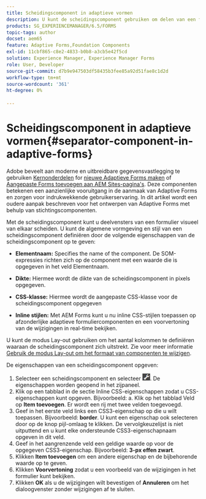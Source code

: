 ```yaml
---
title: Scheidingscomponent in adaptieve vormen
description: U kunt de scheidingscomponent gebruiken om delen van een formulier visueel te scheiden.
products: SG_EXPERIENCEMANAGER/6.5/FORMS
topic-tags: author
docset: aem65
feature: Adaptive Forms,Foundation Components
exl-id: 11cbf865-c8e2-4833-b0b8-a3cb5e42f5cd
solution: Experience Manager, Experience Manager Forms
role: User, Developer
source-git-commit: d7b9e947503df58435b3fee85a92d51fae8c1d2d
workflow-type: tm+mt
source-wordcount: '361'
ht-degree: 0%

---
```


# Scheidingscomponent in adaptieve vormen{#separator-component-in-adaptive-forms}

<span class="preview"> Adobe beveelt aan moderne en uitbreidbare gegevensvastlegging te gebruiken [Kernonderdelen](https://experienceleague.adobe.com/docs/experience-manager-core-components/using/adaptive-forms/introduction.html) for [nieuwe Adaptieve Forms maken](/help/forms/using/create-an-adaptive-form-core-components.md) of [Aangepaste Forms toevoegen aan AEM Sites-pagina&#39;s](/help/forms/using/create-or-add-an-adaptive-form-to-aem-sites-page.md). Deze componenten betekenen een aanzienlijke vooruitgang in de aanmaak van Adaptive Forms en zorgen voor indrukwekkende gebruikerservaring. In dit artikel wordt een oudere aanpak beschreven voor het ontwerpen van Adaptive Forms met behulp van stichtingscomponenten. </span>

Met de scheidingscomponent kunt u deelvensters van een formulier visueel van elkaar scheiden. U kunt de algemene vormgeving en stijl van een scheidingscomponent definiëren door de volgende eigenschappen van de scheidingscomponent op te geven:

* **Elementnaam:** Specifies the name of the component. De SOM-expressies richten zich op de component met een waarde die is opgegeven in het veld Elementnaam.
* **Dikte:** Hiermee wordt de dikte van de scheidingscomponent in pixels opgegeven.

* **CSS-klasse:** Hiermee wordt de aangepaste CSS-klasse voor de scheidingscomponent opgegeven

* **Inline stijlen:** Met AEM Forms kunt u nu inline CSS-stijlen toepassen op afzonderlijke adaptieve formuliercomponenten en een voorvertoning van de wijzigingen in real-time bekijken.

U kunt de modus Lay-out gebruiken om het aantal kolommen te definiëren waaraan de scheidingscomponent zich uitstrekt. Zie voor meer informatie [Gebruik de modus Lay-out om het formaat van componenten te wijzigen](../../forms/using/resize-using-layout-mode.md).

De eigenschappen van een scheidingscomponent opgeven:

1. Selecteer een scheidingscomponent en selecteer ![cmppr](assets/cmppr.png). De eigenschappen worden geopend in het zijpaneel.
1. Klik op een tabblad in de sectie Inline CSS-eigenschappen zodat u CSS-eigenschappen kunt opgeven. Bijvoorbeeld: a. Klik op het tabblad Veld op **Item toevoegen**. Er wordt een rij met twee velden toegevoegd.
1. Geef in het eerste veld links een CSS3-eigenschap op die u wilt toepassen. Bijvoorbeeld: **border**. U kunt een eigenschap ook selecteren door op de knop pijl-omlaag te klikken. De vervolgkeuzelijst is niet uitputtend en u kunt elke ondersteunde CSS3-eigenschapnaam opgeven in dit veld.
1. Geef in het aangrenzende veld een geldige waarde op voor de opgegeven CSS3-eigenschap. Bijvoorbeeld: **3-px effen zwart**.
1. Klikken **Item toevoegen** om een andere eigenschap en de bijbehorende waarde op te geven.
1. Klikken **Voorvertoning** zodat u een voorbeeld van de wijzigingen in het formulier kunt bekijken.
1. Klikken **OK** als u de wijzigingen wilt bevestigen of **Annuleren** om het dialoogvenster zonder wijzigingen af te sluiten.
